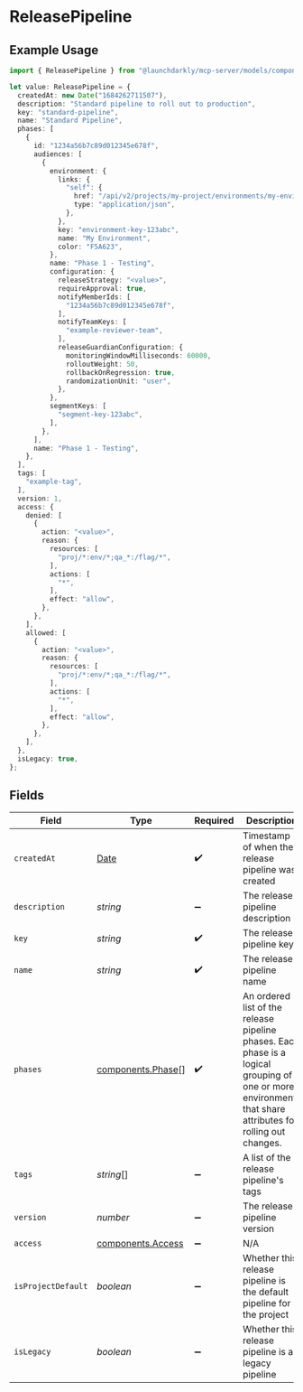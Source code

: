 # ReleasePipeline

## Example Usage

```typescript
import { ReleasePipeline } from "@launchdarkly/mcp-server/models/components";

let value: ReleasePipeline = {
  createdAt: new Date("1684262711507"),
  description: "Standard pipeline to roll out to production",
  key: "standard-pipeline",
  name: "Standard Pipeline",
  phases: [
    {
      id: "1234a56b7c89d012345e678f",
      audiences: [
        {
          environment: {
            links: {
              "self": {
                href: "/api/v2/projects/my-project/environments/my-environment",
                type: "application/json",
              },
            },
            key: "environment-key-123abc",
            name: "My Environment",
            color: "F5A623",
          },
          name: "Phase 1 - Testing",
          configuration: {
            releaseStrategy: "<value>",
            requireApproval: true,
            notifyMemberIds: [
              "1234a56b7c89d012345e678f",
            ],
            notifyTeamKeys: [
              "example-reviewer-team",
            ],
            releaseGuardianConfiguration: {
              monitoringWindowMilliseconds: 60000,
              rolloutWeight: 50,
              rollbackOnRegression: true,
              randomizationUnit: "user",
            },
          },
          segmentKeys: [
            "segment-key-123abc",
          ],
        },
      ],
      name: "Phase 1 - Testing",
    },
  ],
  tags: [
    "example-tag",
  ],
  version: 1,
  access: {
    denied: [
      {
        action: "<value>",
        reason: {
          resources: [
            "proj/*:env/*;qa_*:/flag/*",
          ],
          actions: [
            "*",
          ],
          effect: "allow",
        },
      },
    ],
    allowed: [
      {
        action: "<value>",
        reason: {
          resources: [
            "proj/*:env/*;qa_*:/flag/*",
          ],
          actions: [
            "*",
          ],
          effect: "allow",
        },
      },
    ],
  },
  isLegacy: true,
};
```

## Fields

| Field                                                                                                                                                       | Type                                                                                                                                                        | Required                                                                                                                                                    | Description                                                                                                                                                 | Example                                                                                                                                                     |
| ----------------------------------------------------------------------------------------------------------------------------------------------------------- | ----------------------------------------------------------------------------------------------------------------------------------------------------------- | ----------------------------------------------------------------------------------------------------------------------------------------------------------- | ----------------------------------------------------------------------------------------------------------------------------------------------------------- | ----------------------------------------------------------------------------------------------------------------------------------------------------------- |
| `createdAt`                                                                                                                                                 | [Date](https://developer.mozilla.org/en-US/docs/Web/JavaScript/Reference/Global_Objects/Date)                                                               | :heavy_check_mark:                                                                                                                                          | Timestamp of when the release pipeline was created                                                                                                          | 1684262711507                                                                                                                                               |
| `description`                                                                                                                                               | *string*                                                                                                                                                    | :heavy_minus_sign:                                                                                                                                          | The release pipeline description                                                                                                                            | Standard pipeline to roll out to production                                                                                                                 |
| `key`                                                                                                                                                       | *string*                                                                                                                                                    | :heavy_check_mark:                                                                                                                                          | The release pipeline key                                                                                                                                    | standard-pipeline                                                                                                                                           |
| `name`                                                                                                                                                      | *string*                                                                                                                                                    | :heavy_check_mark:                                                                                                                                          | The release pipeline name                                                                                                                                   | Standard Pipeline                                                                                                                                           |
| `phases`                                                                                                                                                    | [components.Phase](../../models/components/phase.md)[]                                                                                                      | :heavy_check_mark:                                                                                                                                          | An ordered list of the release pipeline phases. Each phase is a logical grouping of one or more environments that share attributes for rolling out changes. |                                                                                                                                                             |
| `tags`                                                                                                                                                      | *string*[]                                                                                                                                                  | :heavy_minus_sign:                                                                                                                                          | A list of the release pipeline's tags                                                                                                                       | [<br/>"example-tag"<br/>]                                                                                                                                   |
| `version`                                                                                                                                                   | *number*                                                                                                                                                    | :heavy_minus_sign:                                                                                                                                          | The release pipeline version                                                                                                                                | 1                                                                                                                                                           |
| `access`                                                                                                                                                    | [components.Access](../../models/components/access.md)                                                                                                      | :heavy_minus_sign:                                                                                                                                          | N/A                                                                                                                                                         |                                                                                                                                                             |
| `isProjectDefault`                                                                                                                                          | *boolean*                                                                                                                                                   | :heavy_minus_sign:                                                                                                                                          | Whether this release pipeline is the default pipeline for the project                                                                                       |                                                                                                                                                             |
| `isLegacy`                                                                                                                                                  | *boolean*                                                                                                                                                   | :heavy_minus_sign:                                                                                                                                          | Whether this release pipeline is a legacy pipeline                                                                                                          | true                                                                                                                                                        |